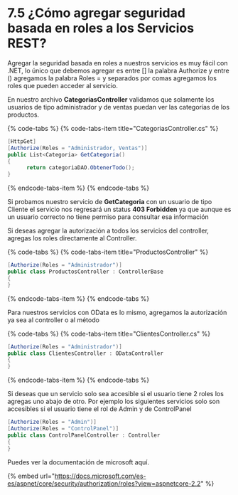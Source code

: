 # 7.5 ¿Cómo agregar seguridad basada en roles a los Servicios REST?

Agregar la seguridad basada en roles a nuestros servicios es muy fácil con .NET, lo único que debemos agregar es entre \[\] la palabra Authorize y entre \(\) agregamos la palabra Roles = y separados por comas agregamos los roles que pueden acceder al servicio.

En nuestro archivo **CategoriasController** validamos que solamente los usuarios de tipo administrador y de ventas puedan ver las categorías de los productos.

{% code-tabs %}
{% code-tabs-item title="CategoriasController.cs" %}
```csharp
[HttpGet]
[Authorize(Roles = "Administrador, Ventas")]
public List<Categoria> GetCategoria()
{
      return categoriaDAO.ObtenerTodo();
}
```
{% endcode-tabs-item %}
{% endcode-tabs %}

Si probamos nuestro servicio de **GetCategoria** con un usuario de tipo Cliente el servicio nos regresará un status **403 Forbidden** ya que aunque es un usuario correcto no tiene permiso para consultar esa información

Si deseas agregar la autorización a todos los servicios del controller, agregas los roles directamente al Controller. 

{% code-tabs %}
{% code-tabs-item title="ProductosController" %}
```csharp
[Authorize(Roles = "Administrador")]
public class ProductosController : ControllerBase
{
}
```
{% endcode-tabs-item %}
{% endcode-tabs %}

Para nuestros servicios con OData es lo mismo, agregamos la autorización ya sea al controller o al método

{% code-tabs %}
{% code-tabs-item title="ClientesController.cs" %}
```csharp
[Authorize(Roles = "Administrador")]
public class ClientesController : ODataController
{
}
```
{% endcode-tabs-item %}
{% endcode-tabs %}

Si deseas que un servicio solo sea accesible si el usuario tiene 2 roles los agregas uno abajo de otro. Por ejemplo los siguientes servicios solo son accesibles si el usuario tiene el rol de Admin y de ControlPanel

```csharp
[Authorize(Roles = "Admin")]
[Authorize(Roles = "ControlPanel")]
public class ControlPanelController : Controller
{
}
```

Puedes ver la documentación de microsoft aquí.

{% embed url="https://docs.microsoft.com/es-es/aspnet/core/security/authorization/roles?view=aspnetcore-2.2" %}

